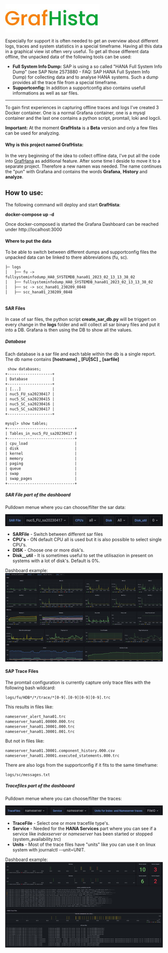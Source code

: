 ![Logo](examples/GrafHistaLogo.png) 

Especially for support it is often needed to get an overview about different logs, traces and system statistics in a special timeframe. Having all this data in a graphical view ist often very useful. To get all those different data offline, the unpacked data of the following tools can be used:

- **Full System Info Dump:**
SAP is using a so called "HANA Full System Info Dump" (see SAP Note 2573880 - FAQ: SAP HANA Full System Info Dump) for collecting data and to analyse HANA systems. Such a dump provides all the trace file from a special timeframe. 
- **Supportconfig:**
In addition a supportconfig also contains usefull informations as well as sar files. 

---

To gain first experiences in capturing offline traces and logs I've created 3 Docker container. One is a normal Grafana container, one is a mysql container and the last one contains a python script, promtail, loki and logcli.

**Important:** At the moment **GrafHista** is a **Beta** version and only a few files can be used for analyzing. 


#### Why is this project named GrafHista:
In the very beginning of the idea to collect offline data, I've put all the code into [GrafHana](https://gitlab.suse.de/tschloss/grafhana/) as additional feature. After some time I deside to move it to a separate project. Therefore a new namen was needed. The name continues the "pun" with Grafana and contains the words **Grafana**, **History** and **analyze**.


## How to use:

The following command will deploy and start **GrafHista**:

**docker-compose up -d**

Once docker-composed is started the Grafana Dashboard can be reached under http://localhost:3000

#### Where to put the data

To be able to switch between different dumps and supportconfig files the unpacked data can be linked to there abbreviations (fu, sc).

```
├─ logs
│   ├── fu -> fullsysteminfodump_HA0_SYSTEMDB_hana01_2023_02_13_13_38_02
│   ├── fullsysteminfodump_HA0_SYSTEMDB_hana01_2023_02_13_13_38_02
│   ├── sc -> scc_hana01_230209_0848
│   ├── scc_hana01_230209_0848
	
```
#### SAR Files

In case of sar files, the python script **create_sar_db.py** will be triggert on every change in the **logs** folder and will collect all sar binary files and put it into a DB. Grafana is then using the DB to show all the values. 

##### Database

Each database is a sar file and each table within the db is a single report.
The db name contains **[hostname] _ [FU|SC] _ [sarfile]**

```
 show databases;
+--------------------+
| Database           |
+--------------------+
| [...]              |
| nuc5_FU_sa20230417 |
| nuc5_SC_sa20230415 |
| nuc5_SC_sa20230416 |
| nuc5_SC_sa20230417 |
+--------------------+
```

```
mysql> show tables;
+------------------------------+
| Tables_in_nuc5_FU_sa20230417 |
+------------------------------+
| cpu_load                     |
| disk                         |
| kernel                       |
| memory                       |
| paging                       |
| queue                        |
| swap                         |
| swap_pages                   |
+------------------------------+

```


##### SAR File part of the dashboard

Pulldown menue where you can choose/filter the sar data:

![SAR File Bar](examples/sarfile_bar.png)

- **SARFile** - Switch between different sar files
- **CPU's** - ON default CPU all is used but it is also possible to select single CPU's.
- **DISK** - Choose one or more disk's.
- **Disk__util** - It is sometimes useful to set the utilisazion in present on systems with a lot of disk's. Default is 0%.

Dashboard example:
![Example - sar files](examples/example04.png)



#### SAP Trace Files

The promtail configuration is currently capture only trace files with the following bash wildcard:
```
logs/fu/HDB*/*/trace/*[0-9].[0-9][0-9][0-9].trc
```

This results in files like:
```
nameserver_alert_hana01.trc
nameserver_hana01.00000.000.trc
nameserver_hana01.30001.000.trc
nameserver_hana01.30001.001.trc
```

But not in files like: 
```
nameserver_hana01.30001.component_history.000.csv
nameserver_hana01.30001.executed_statements.000.trc
```

There are also logs from the supportconfig if it fits to the same timeframe:

```
logs/sc/messages.txt
```

##### Tracefiles part of the dashboard

Pulldown menue where you can choose/filter the traces:

![Tracefile Bar](examples/tracefile_bar.png)

- **TraceFile** - Select one or more tracefile type's.
- **Service** - Needed for the **HANA Services** part where you can see if a service like _indexserver_ or _nameserver_ has been started or stopped (system_availability.trc)
- **Units** - Most of the trace files have "units" like you can use it on linux system with journalctl --unit=UNIT.  

Dashboard example:
![Example - sar files](examples/example_tracefile01.png)



